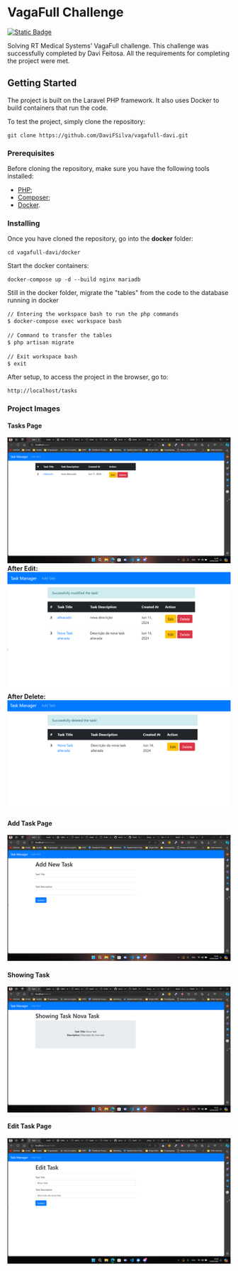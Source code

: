 # VagaFull Challenge
[![Static Badge](https://img.shields.io/badge/pt-br?logo=java&label=readme)](README.md)

Solving RT Medical Systems' VagaFull challenge. This challenge was successfully completed by Davi Feitosa. All the requirements for completing the project were met.

## Getting Started

The project is built on the Laravel PHP framework. It also uses Docker to build containers that run the code.

To test the project, simply clone the repository:

    git clone https://github.com/DaviFSilva/vagafull-davi.git

### Prerequisites

Before cloning the repository, make sure you have the following tools installed:
- [PHP](https://www.php.net/);
- [Composer](https://getcomposer.org/);
- [Docker](https://www.docker.com/).

### Installing

Once you have cloned the repository, go into the **docker** folder:

    cd vagafull-davi/docker

Start the docker containers:

    docker-compose up -d --build nginx mariadb

Still in the docker folder, migrate the "tables" from the code to the database running in docker

    // Entering the workspace bash to run the php commands  
    $ docker-compose exec workspace bash

    // Command to transfer the tables
    $ php artisan migrate

    // Exit workspace bash
    $ exit

After setup, to access the project in the browser, go to:

    http://localhost/tasks


### Project Images
#### Tasks Page
![alt text](indexPage.png)
**After Edit:**
![alt text](indexAfterEdit.png)
**After Delete:**
![alt text](indexAfterDelete.png)

#### Add Task Page
![alt text](createPage.png)

#### Showing Task
![alt text](showPage.png)

#### Edit Task Page
![alt text](editPage.png)